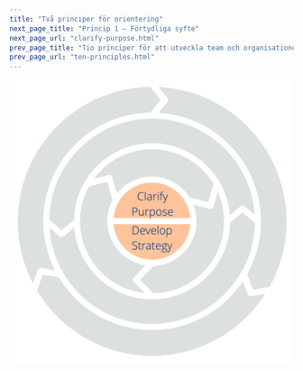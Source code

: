```yaml
---
title: "Två principer för orientering"
next_page_title: "Princip 1 – Förtydliga syfte"
next_page_url: "clarify-purpose.html"
prev_page_title: "Tio principer för att utveckla team och organisationer"
prev_page_url: "ten-principles.html"
---
```




![Två principer för orientering: Förtydliga syfte – Utveckla strategi](img/csf/csf-light-orientation.png)

